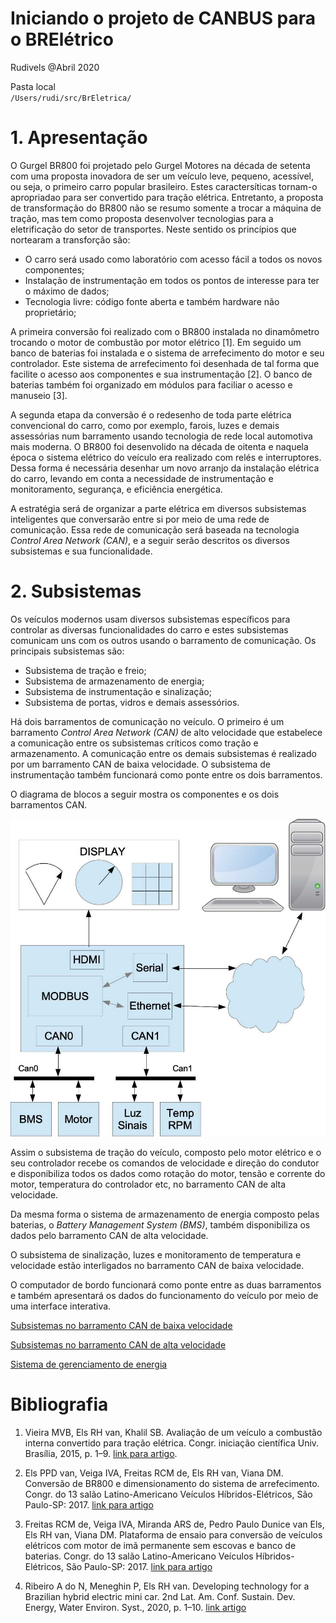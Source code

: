 # Iniciando o projeto de CANBUS para o BRElétrico
Rudivels @Abril 2020

Pasta local  
`/Users/rudi/src/BrEletrica/`



# 1. Apresentação 
O Gurgel BR800 foi projetado pelo Gurgel Motores na década de setenta com uma proposta inovadora de ser um veículo leve, pequeno, acessível, ou seja, o primeiro carro popular brasileiro. Estes caractersíticas tornam-o apropriadao para ser convertido para tração elétrica. Entretanto, a proposta de transformação do BR800 não se resumo somente a trocar a máquina de tração, mas tem como proposta desenvolver tecnologias para a eletrificação do setor de transportes. Neste sentido os princípios que nortearam a transforção são:

- O carro será usado como laboratório com acesso fácil a todos os novos componentes;
- Instalação de instrumentação em todos os pontos de interesse para ter o máximo de dados;
- Tecnologia livre: código fonte aberta e também hardware não proprietário;

A primeira conversão foi realizado com o BR800 instalada no dinamômetro trocando o motor de combustão por motor elétrico [1]. Em seguido um banco de baterias foi instalada e o sistema de arrefecimento do motor e seu controlador. Este sistema de arrefecimento foi desenhada de tal forma que facilite o acesso aos componentes e sua instrumentação [2]. O banco de baterias também foi organizado em módulos para faciliar o acesso e manuseio [3]. 

A segunda etapa da conversão é o redesenho de toda parte elétrica convencional do carro, como por exemplo, farois, luzes e demais assessórias num barramento usando tecnologia de rede local automotiva mais moderna. O BR800 foi desenvolido na década de oitenta e naquela época o sistema elétrico do veículo era realizado com relés e interruptores. Dessa forma é necessária desenhar um novo arranjo da instalação elétrica do carro, levando em conta a necessidade de instrumentação e monitoramento, segurança, e eficiência energética. 

A estratégia será de organizar a parte elétrica em diversos subsistemas inteligentes que conversarão entre si por meio de uma rede de comunicação. Essa rede de comunicação será baseada na tecnologia *Control Area Network (CAN)*, e a seguir serão descritos os diversos subsistemas e sua funcionalidade. 

# 2. Subsistemas

Os veículos modernos usam diversos subsistemas específicos para controlar as diversas funcionalidades do carro e estes subsistemas comunicam uns com os outros usando o barramento de comunicação. Os principais subsistemas são:

- Subsistema de tração e freio;
- Subsistema de armazenamento de energia;
- Subsistema de instrumentação e sinalização;
- Subsistema de portas, vidros e demais assessórios.

Há dois barramentos de comunicação no veículo. O primeiro é um barramento *Control Area Network (CAN)* de alto velocidade que estabelece a comunicação entre os subsistemas críticos como tração e armazenamento. A comunicação entre os demais subsistemas é realizado por um barramento CAN de baixa velocidade. O subsistema de instrumentação também funcionará como ponte entre os dois barramentos.

O diagrama de blocos a seguir mostra os componentes e os dois barramentos CAN.

![Diagrama](Diagrama_blocos_BBB_Modbus_Can.jpg)


Assim o subsistema de tração do veículo, composto pelo motor elétrico e o seu controlador recebe os comandos de velocidade e direção do condutor e disponibiliza todos os dados como rotação do motor, tensão e corrente do motor, temperatura do controlador etc, no barramento CAN de alta velocidade.

Da mesma forma o sistema de armazenamento de energia composto pelas baterias, o *Battery Management System (BMS)*, também disponibiliza os dados pelo barramento CAN de alta velocidade. 

O subsistema de sinalização, luzes e monitoramento de temperatura e velocidade estão interligados no barramento CAN de baixa velocidade.

O computador de bordo funcionará como ponte entre as duas barramentos e também apresentará os dados do funcionamento do veículo por meio de uma interface interativa.


[Subsistemas no barramento CAN de baixa velocidade](./Modulos_arduino_can/MOD_ARDUINO_README.md)

[Subsistemas no barramento CAN de alta velocidade](./Beagleboard_can/BBB_CAN_README.md)

[Sistema de gerenciamento de energia](./rasp_can/RASP_CAN_README.md)

# Bibliografia
 

1) Vieira MVB, Els RH van, Khalil SB. Avaliação de um veículo a combustão interna convertido para tração elétrica. Congr. iniciação científica Univ. Brasília, 2015, p. 1–9. 
[link para artigo](http://fga.unb.br/rudi.van/galeria/artigo-marcus-vieira-pibic-relatorio-final-envio-2015-08-08-00.pdf). 

2) Els PPD van, Veiga IVA, Freitas RCM de, Els RH van, Viana DM. Conversão de BR800 e dimensionamento do sistema de arrefecimento. Congr. do 13 salão Latino-Americano Veículos Híbridos-Elétricos, São Paulo-SP: 2017.
[link para artigo](http://fga.unb.br/rudi.van/galeria/pedro-paulo-dunice-van-els.pdf)

3) Freitas RCM de, Veiga IVA, Miranda ARS de, Pedro Paulo Dunice van Els, Els RH van, Viana DM. Plataforma de ensaio para conversão de veículos elétricos com motor de imã permanente sem escovas e banco de baterias. Congr. do 13 salão Latino-Americano Veículos Híbridos-Elétricos, São Paulo-SP: 2017.
[link para artigo](http://fga.unb.br/rudi.van/galeria/renata-cunha-moraes-freitas2.pdf)

4) Ribeiro A do N, Meneghin P, Els RH van. Developing technology for a Brazilian hybrid electric mini car. 2nd Lat. Am. Conf. Sustain. Dev. Energy, Water Environ. Syst., 2020, p. 1–10. 
[link artigo](http://fga.unb.br/rudi.van/galeria/arrigo-alex-lasdewes20-fp-161.pdf)


